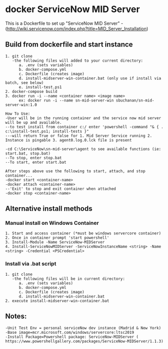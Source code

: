 # docker ServiceNow MID Server

This is a Dockerfile to set up "ServiceNow MID Server" - (http://wiki.servicenow.com/index.php?title=MID_Server_Installation)

## Build from dockerfile and start instance

```
1. git clone 
   -the following files will added to your current directory: 
      a. .env (sets variables)
      b. docker-compose.yml 
      c. Dockerfile (creates image)
      d. install-midserver-win-container.bat (only use if install via batch, see below)
      e. install-test.ps1
2. docker-compose build
3. docker run -i --name <container name> <image name>
      ex: docker run -i --name sn-mid-server-win sbuchanan/sn-mid-server-win:1.0

How To Use: 
-User will be in the running container and the service now mid server will be up and available. 
--to test install from container c:/ enter 'powershell -command "& { . c:\install-test.ps1; install-tests }"
---will return True or false for 1. Mid Server Service running 2. Instance is pingable 3. agent0.log.0.lck file is present

-cd C:\ServiceNow\sn-mid-server\agent to see available functions (ie: start.bat, stop.bat)
--To stop, enter stop.bat
--To start, enter start.bat

After steps above use the following to start, attach, and stop container...
-docker start <container-name>
-docker attach <container-name>
--'Exit' to stop and exit container when attached
-docker stop <container-name>
```

## Alternative install methods
### Manual install on Windows Container
```
1. Start and access container (*must be windows servercore container)
2. Once in container prompt 'start powershell'
3. Install-Module -Name ServiceNow-MIDServer
4. Install-ServiceNowMIDServer -ServiceNowInstanceName <string> -Name <string> -Credential <PSCredential>
```
### Install via .bat script
```
1. git clone 
   -the following files will be in current directory: 
      a. .env (sets variables)      
      b. docker-compose.yml
      c. Dockerfile (creates image)      
      d. install-midserver-win-container.bat
2. execute install-midserver-win-container.bat

```

## Notes:
```
-Unit Test Env = personal serviceNow dev instance (Madrid & New York)
-Base image=mcr.microsoft.com/windows/servercore:ltsc2019
-Install Package=Powershell package: ServiceNow-MIDServer ( https://www.powershellgallery.com/packages/ServiceNow-MIDServer/1.1.3)
```
